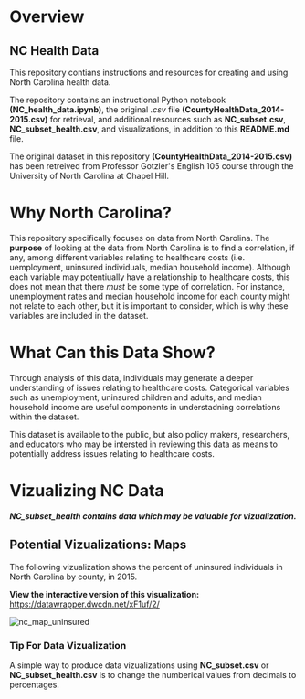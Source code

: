# Overview
## NC Health Data
This repository contians instructions and resources for creating and using North Carolina health data.

The repository contains an instructional Python notebook **(NC_health_data.ipynb)**, the original *.csv* file **(CountyHealthData_2014-2015.csv)** for retrieval, and additional resources such as **NC_subset.csv**, **NC_subset_health.csv**, and visualizations, in addition to this **README.md** file.

The original dataset in this repository **(CountyHealthData_2014-2015.csv)** has been retreived from Professor Gotzler's English 105 course through the University of North Carolina at Chapel Hill.

# Why North Carolina? 
This repository specifically focuses on data from North Carolina. The **purpose** of looking at the data from North Carolina is to find a correlation, if any, among different variables relating to healthcare costs (i.e. uemployment, uninsured individuals, median household income). Although each variable may potentiually have a relationship to healthcare costs, this does not mean that there *must* be some type of correlation. For instance, unemployment rates and median household income for each county might not relate to each other, but it is important to consider, which is why these variables are included in the dataset. 

# What Can this Data Show?
Through analysis of this data, individuals may generate a deeper understanding of issues relating to healthcare costs. Categorical variables such as unemployment, uninsured children and adults, and median household income are useful components in understadning correlations within the dataset.

This dataset is available to the public, but also policy makers, researchers, and educators who may be intersted in reviewing this data as means to potentially address issues relating to healthcare costs.


# Vizualizing NC Data

***NC_subset_health contains data which may be valuable for vizualization.*** 

## Potential Vizualizations: Maps
The following vizualization shows the percent of uninsured individuals in North Carolina by county, in 2015.

**View the interactive version of this visualization:**
https://datawrapper.dwcdn.net/xF1uf/2/

![nc_map_uninsured](https://user-images.githubusercontent.com/118190183/204169252-420bcaf7-9e23-49ba-96de-a756765122d4.png)

### Tip For Data Vizualization
A simple way to produce data vizualizations using **NC_subset.csv** or **NC_subset_health.csv** is to change the numberical values from decimals to percentages.
